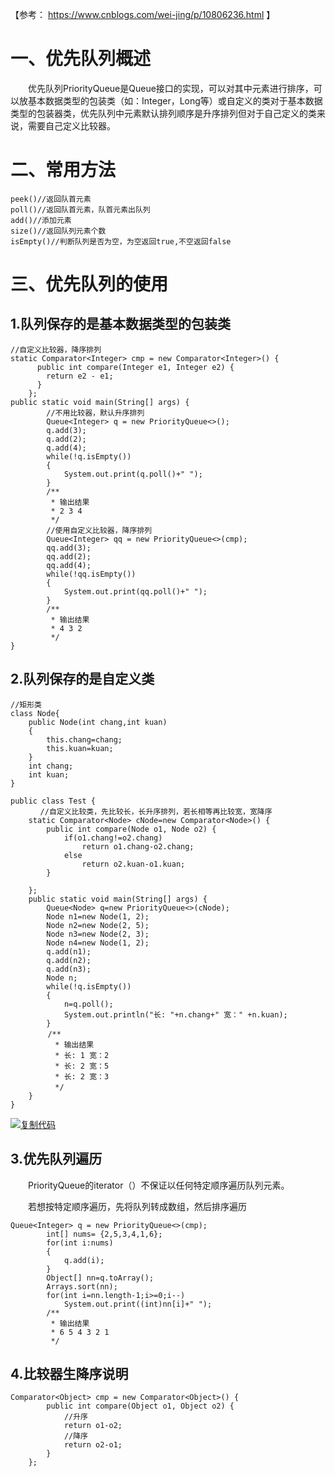 【参考： https://www.cnblogs.com/wei-jing/p/10806236.html 】

# 一、优先队列概述

 　　优先队列PriorityQueue是Queue接口的实现，可以对其中元素进行排序，可以放基本数据类型的包装类（如：Integer，Long等）或自定义的类对于基本数据类型的包装器类，优先队列中元素默认排列顺序是升序排列但对于自己定义的类来说，需要自己定义比较器。

# 二、常用方法

```
peek()//返回队首元素
poll()//返回队首元素，队首元素出队列
add()//添加元素
size()//返回队列元素个数
isEmpty()//判断队列是否为空，为空返回true,不空返回false
```

# 三、优先队列的使用

## 1.队列保存的是基本数据类型的包装类

```
//自定义比较器，降序排列
static Comparator<Integer> cmp = new Comparator<Integer>() {
      public int compare(Integer e1, Integer e2) {
        return e2 - e1;
      }
    };
public static void main(String[] args) {
        //不用比较器，默认升序排列
        Queue<Integer> q = new PriorityQueue<>();
        q.add(3);
        q.add(2);
        q.add(4);
        while(!q.isEmpty())
        {
            System.out.print(q.poll()+" ");
        }
        /**
         * 输出结果
         * 2 3 4 
         */
        //使用自定义比较器，降序排列
        Queue<Integer> qq = new PriorityQueue<>(cmp);
        qq.add(3);
        qq.add(2);
        qq.add(4);
        while(!qq.isEmpty())
        {
            System.out.print(qq.poll()+" ");
        }
        /**
         * 输出结果
         * 4 3 2 
         */
}
```



 

## 2.队列保存的是自定义类



```
//矩形类
class Node{
    public Node(int chang,int kuan)
    {
        this.chang=chang;
        this.kuan=kuan;
    }
    int chang;
    int kuan;
}

public class Test {
　　　　//自定义比较类，先比较长，长升序排列，若长相等再比较宽，宽降序
    static Comparator<Node> cNode=new Comparator<Node>() {
        public int compare(Node o1, Node o2) {
            if(o1.chang!=o2.chang)
                return o1.chang-o2.chang;
            else
                return o2.kuan-o1.kuan;
        }
        
    };
    public static void main(String[] args) {
        Queue<Node> q=new PriorityQueue<>(cNode);
        Node n1=new Node(1, 2);
        Node n2=new Node(2, 5);
        Node n3=new Node(2, 3);
        Node n4=new Node(1, 2);
        q.add(n1);
        q.add(n2);
        q.add(n3);
        Node n;
        while(!q.isEmpty())
        {
            n=q.poll();
            System.out.println("长: "+n.chang+" 宽：" +n.kuan);
        }
　　　　　/**
　　　　　　* 输出结果
　　　　　　* 长: 1 宽：2
　　　　　　* 长: 2 宽：5
　　　　　　* 长: 2 宽：3
　　　　　　*/
    }
}
```

[![复制代码](https://common.cnblogs.com/images/copycode.gif)](javascript:void(0);)

##  3.优先队列遍历

　　PriorityQueue的iterator（）不保证以任何特定顺序遍历队列元素。

　　若想按特定顺序遍历，先将队列转成数组，然后排序遍历



```
Queue<Integer> q = new PriorityQueue<>(cmp);
        int[] nums= {2,5,3,4,1,6};
        for(int i:nums)
        {
            q.add(i);
        }
        Object[] nn=q.toArray();
        Arrays.sort(nn);
        for(int i=nn.length-1;i>=0;i--)
            System.out.print((int)nn[i]+" ");
        /**
         * 输出结果
         * 6 5 4 3 2 1 
         */
```

 

## 4.比较器生降序说明



```
Comparator<Object> cmp = new Comparator<Object>() {
        public int compare(Object o1, Object o2) {
            //升序
            return o1-o2;
            //降序
            return o2-o1;
        }
    };
```

